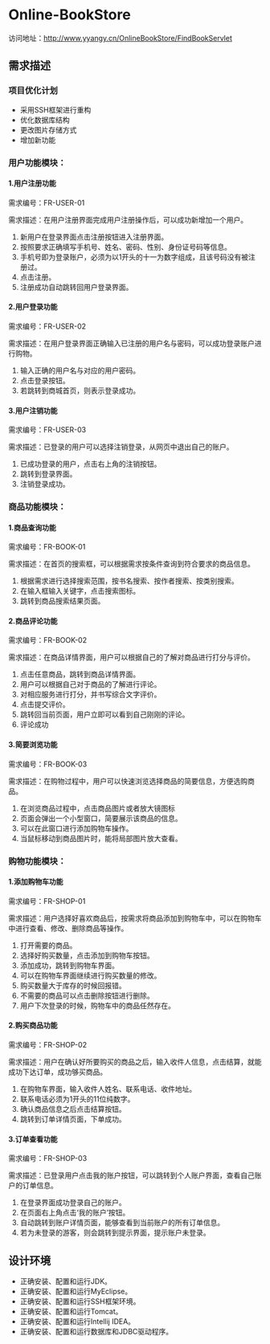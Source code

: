 # Online-BookStore
访问地址：http://www.yyangy.cn/OnlineBookStore/FindBookServlet

## 需求描述

### 项目优化计划

- 采用SSH框架进行重构
- 优化数据库结构
- 更改图片存储方式
- 增加新功能

### 用户功能模块：

#### 1.用户注册功能

需求编号：FR-USER-01
	 
需求描述：在用户注册界面完成用户注册操作后，可以成功新增加一个用户。<br/>

1. 新用户在登录界面点击注册按钮进入注册界面。<br/>
2. 按照要求正确填写手机号、姓名、密码、性别、身份证号码等信息。<br/>
3. 手机号即为登录账户，必须为以1开头的十一为数字组成，且该号码没有被注册过。<br/>
4. 点击注册。<br/>
5. 注册成功自动跳转回用户登录界面。<br/>

#### 2.用户登录功能

需求编号：FR-USER-02

需求描述：在用户登录界面正确输入已注册的用户名与密码，可以成功登录账户进行购物。

1. 输入正确的用户名与对应的用户密码。
2. 点击登录按钮。
3. 若跳转到商城首页，则表示登录成功。

#### 3.用户注销功能

需求编号：FR-USER-03

需求描述：已登录的用户可以选择注销登录，从网页中退出自己的账户。

1. 已成功登录的用户，点击右上角的注销按钮。
2. 跳转到登录界面。
3. 注销登录成功。

### 商品功能模块：
#### 1.商品查询功能

需求编号：FR-BOOK-01

需求描述：在首页的搜索框，可以根据需求按条件查询到符合要求的商品信息。

1. 根据需求进行选择搜索范围，按书名搜索、按作者搜索、按类别搜索。
2. 在输入框输入关键字，点击搜索图标。
3. 跳转到商品搜索结果页面。


#### 2.商品评论功能

需求编号：FR-BOOK-02

需求描述：在商品详情界面，用户可以根据自己的了解对商品进行打分与评价。

1. 点击任意商品，跳转到商品详情界面。
2. 用户可以根据自己对于商品的了解进行评论。
3. 对相应服务进行打分，并书写综合文字评价。
4. 点击提交评价。
5. 跳转回当前页面，用户立即可以看到自己刚刚的评论。
6. 评论成功

#### 3.简要浏览功能

需求编号：FR-BOOK-03

需求描述：在购物过程中，用户可以快速浏览选择商品的简要信息，方便选购商品。

1. 在浏览商品过程中，点击商品图片或者放大镜图标
1. 页面会弹出一个小型窗口，简要展示该商品的信息。
1. 可以在此窗口进行添加购物车操作。
1. 当鼠标移动到商品图片时，能将局部图片放大查看。

### 购物功能模块：
#### 1.添加购物车功能

需求编号：FR-SHOP-01

需求描述：用户选择好喜欢商品后，按需求将商品添加到购物车中，可以在购物车中进行查看、修改、删除商品等操作。

1. 打开需要的商品。
1. 选择好购买数量，点击添加到购物车按钮。
1. 添加成功，跳转到购物车界面。
1. 可以在购物车界面继续进行购买数量的修改。
1. 购买数量大于库存的时候回报错。
1. 不需要的商品可以点击删除按钮进行删除。
1. 用户下次登录的时候，购物车中的商品任然存在。


#### 2.购买商品功能

需求编号：FR-SHOP-02

需求描述：用户在确认好所要购买的商品之后，输入收件人信息，点击结算，就能成功下达订单，成功够买商品。

1. 在购物车界面，输入收件人姓名、联系电话、收件地址。
1. 联系电话必须为1开头的11位纯数字。
1. 确认商品信息之后点击结算按钮。
1. 跳转到订单详情页面，下单成功。


#### 3.订单查看功能

需求编号：FR-SHOP-03

需求描述：已登录用户点击我的账户按钮，可以跳转到个人账户界面，查看自己账户的订单信息。

1. 在登录界面成功登录自己的账户。
1. 在页面右上角点击‘我的账户’按钮。
1. 自动跳转到账户详情页面，能够查看到当前账户的所有订单信息。
1. 若为未登录的游客，则会跳转到提示界面，提示账户未登录。



## 设计环境

- 正确安装、配置和运行JDK。
- 正确安装、配置和运行MyEclipse。
- 正确安装、配置和运行SSH框架环境。
- 正确安装、配置和运行Tomcat。
- 正确安装、配置和运行Intellij IDEA。
- 正确安装、配置和运行数据库和JDBC驱动程序。

